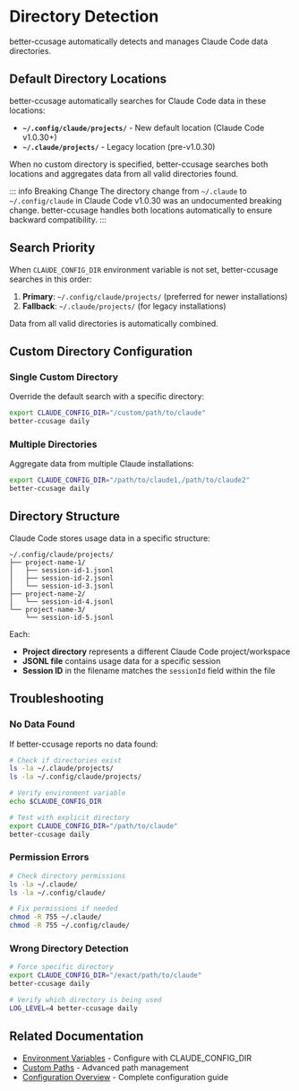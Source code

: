 # Directory Detection

better-ccusage automatically detects and manages Claude Code data directories.

## Default Directory Locations

better-ccusage automatically searches for Claude Code data in these locations:

- **`~/.config/claude/projects/`** - New default location (Claude Code v1.0.30+)
- **`~/.claude/projects/`** - Legacy location (pre-v1.0.30)

When no custom directory is specified, better-ccusage searches both locations and aggregates data from all valid directories found.

::: info Breaking Change
The directory change from `~/.claude` to `~/.config/claude` in Claude Code v1.0.30 was an undocumented breaking change. better-ccusage handles both locations automatically to ensure backward compatibility.
:::

## Search Priority

When `CLAUDE_CONFIG_DIR` environment variable is not set, better-ccusage searches in this order:

1. **Primary**: `~/.config/claude/projects/` (preferred for newer installations)
2. **Fallback**: `~/.claude/projects/` (for legacy installations)

Data from all valid directories is automatically combined.

## Custom Directory Configuration

### Single Custom Directory

Override the default search with a specific directory:

```bash
export CLAUDE_CONFIG_DIR="/custom/path/to/claude"
better-ccusage daily
```

### Multiple Directories

Aggregate data from multiple Claude installations:

```bash
export CLAUDE_CONFIG_DIR="/path/to/claude1,/path/to/claude2"
better-ccusage daily
```

## Directory Structure

Claude Code stores usage data in a specific structure:

```
~/.config/claude/projects/
├── project-name-1/
│   ├── session-id-1.jsonl
│   ├── session-id-2.jsonl
│   └── session-id-3.jsonl
├── project-name-2/
│   └── session-id-4.jsonl
└── project-name-3/
    └── session-id-5.jsonl
```

Each:

- **Project directory** represents a different Claude Code project/workspace
- **JSONL file** contains usage data for a specific session
- **Session ID** in the filename matches the `sessionId` field within the file

## Troubleshooting

### No Data Found

If better-ccusage reports no data found:

```bash
# Check if directories exist
ls -la ~/.claude/projects/
ls -la ~/.config/claude/projects/

# Verify environment variable
echo $CLAUDE_CONFIG_DIR

# Test with explicit directory
export CLAUDE_CONFIG_DIR="/path/to/claude"
better-ccusage daily
```

### Permission Errors

```bash
# Check directory permissions
ls -la ~/.claude/
ls -la ~/.config/claude/

# Fix permissions if needed
chmod -R 755 ~/.claude/
chmod -R 755 ~/.config/claude/
```

### Wrong Directory Detection

```bash
# Force specific directory
export CLAUDE_CONFIG_DIR="/exact/path/to/claude"
better-ccusage daily

# Verify which directory is being used
LOG_LEVEL=4 better-ccusage daily
```

## Related Documentation

- [Environment Variables](/guide/environment-variables) - Configure with CLAUDE_CONFIG_DIR
- [Custom Paths](/guide/custom-paths) - Advanced path management
- [Configuration Overview](/guide/configuration) - Complete configuration guide
